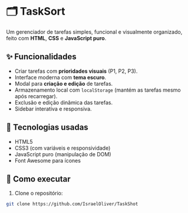 # 🗂️ TaskSort

Um gerenciador de tarefas simples, funcional e visualmente organizado, feito com **HTML**, **CSS** e **JavaScript puro**.

## ✨ Funcionalidades

- Criar tarefas com **prioridades visuais** (P1, P2, P3).
- Interface moderna com **tema escuro**.
- Modal para **criação e edição** de tarefas.
- Armazenamento local com `localStorage` (mantém as tarefas mesmo após recarregar).
- Exclusão e edição dinâmica das tarefas.
- Sidebar interativa e responsiva.

## 🧠 Tecnologias usadas

- HTML5
- CSS3 (com variáveis e responsividade)
- JavaScript puro (manipulação de DOM)
- Font Awesome para ícones

## 🚀 Como executar

1. Clone o repositório:
```bash
git clone https://github.com/IsraelOliver/TaskShot

